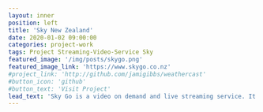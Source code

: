```yaml
---
layout: inner
position: left
title: 'Sky New Zealand'
date: 2020-01-02 09:00:00
categories: project-work
tags: Project Streaming-Video-Service Sky
featured_image: '/img/posts/skygo.png'
featured_image_link: 'https://www.skygo.co.nz'
#project_link: 'http://github.com/jamigibbs/weathercast'
#button_icon: 'github'
#button_text: 'Visit Project'
lead_text: 'Sky Go is a video on demand and live streaming service. It can be accessed via the Sky Go website on PC or via a device via the Sky Go app.'
---
```

